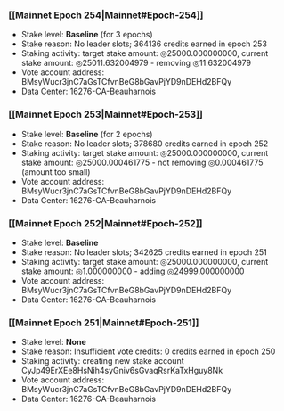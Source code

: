 ### [[Mainnet Epoch 254|Mainnet#Epoch-254]]
* Stake level: **Baseline** (for 3 epochs)
* Stake reason: No leader slots; 364136 credits earned in epoch 253
* Staking activity: target stake amount: ◎25000.000000000, current stake amount: ◎25011.632004979 - removing ◎11.632004979
* Vote account address: BMsyWucr3jnC7aGsTCfvnBeG8bGavPjYD9nDEHd2BFQy
* Data Center: 16276-CA-Beauharnois
### [[Mainnet Epoch 253|Mainnet#Epoch-253]]
* Stake level: **Baseline** (for 2 epochs)
* Stake reason: No leader slots; 378680 credits earned in epoch 252
* Staking activity: target stake amount: ◎25000.000000000, current stake amount: ◎25000.000461775 - not removing ◎0.000461775 (amount too small)
* Vote account address: BMsyWucr3jnC7aGsTCfvnBeG8bGavPjYD9nDEHd2BFQy
* Data Center: 16276-CA-Beauharnois
### [[Mainnet Epoch 252|Mainnet#Epoch-252]]
* Stake level: **Baseline**
* Stake reason: No leader slots; 342625 credits earned in epoch 251
* Staking activity: target stake amount: ◎25000.000000000, current stake amount: ◎1.000000000 - adding ◎24999.000000000
* Vote account address: BMsyWucr3jnC7aGsTCfvnBeG8bGavPjYD9nDEHd2BFQy
* Data Center: 16276-CA-Beauharnois
### [[Mainnet Epoch 251|Mainnet#Epoch-251]]
* Stake level: **None**
* Stake reason: Insufficient vote credits: 0 credits earned in epoch 250
* Staking activity: creating new stake account CyJp49ErXEe8HsNih4syGniv6sGvaqRsrKaTxHguy8Nk
* Vote account address: BMsyWucr3jnC7aGsTCfvnBeG8bGavPjYD9nDEHd2BFQy
* Data Center: 16276-CA-Beauharnois
